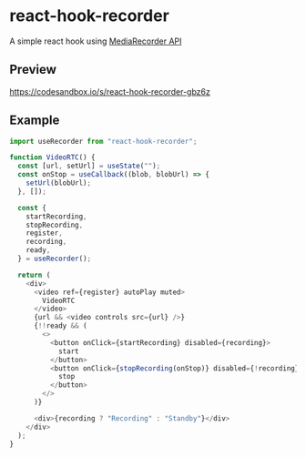 # react-hook-recorder

A simple react hook using [MediaRecorder API](https://developer.mozilla.org/en-US/docs/Web/API/MediaRecorder/MediaRecorder)

## Preview

https://codesandbox.io/s/react-hook-recorder-gbz6z

## Example

```javascript
import useRecorder from "react-hook-recorder";

function VideoRTC() {
  const [url, setUrl] = useState("");
  const onStop = useCallback((blob, blobUrl) => {
    setUrl(blobUrl);
  }, []);

  const {
    startRecording,
    stopRecording,
    register,
    recording,
    ready,
  } = useRecorder();

  return (
    <div>
      <video ref={register} autoPlay muted>
        VideoRTC
      </video>
      {url && <video controls src={url} />}
      {!!ready && (
        <>
          <button onClick={startRecording} disabled={recording}>
            start
          </button>
          <button onClick={stopRecording(onStop)} disabled={!recording}>
            stop
          </button>
        </>
      )}

      <div>{recording ? "Recording" : "Standby"}</div>
    </div>
  );
}
```

